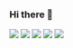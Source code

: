 ### Hi there 👋

<!--
**jehoonje/jehoonje** is a ✨ _special_ ✨ repository because its `README.md` (this file) appears on your GitHub profile.

Here are some ideas to get you started:

- 🔭 I’m currently working on ...
- 🌱 I’m currently learning ...
- 👯 I’m looking to collaborate on ...
- 🤔 I’m looking for help with ...
- 💬 Ask me about ...
- 📫 How to reach me: ...
- 😄 Pronouns: ...
- ⚡ Fun fact: ...
-->


<img src="https://img.shields.io/badge/JavaScript-{F7DF1E}?style={flat}&logo=javascript&logoColor=000000"/>
<img src="https://img.shields.io/badge/HTML5-{E34F26-}?style={flat}&logo=html5&logoColor=000000"/>
<img src="https://img.shields.io/badge/CSS-{1572B6}?style={flat}&logo=css3&logoColor=000000"/>
<img src="https://img.shields.io/badge/React-{61DAFB}?style={flat}&logo=react&logoColor=000000"/>
<img src="https://img.shields.io/badge/SpringBoot-{6DB33F}?style={flat}&logo=springboot&logoColor=000000"/>
